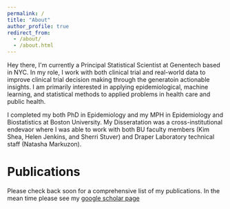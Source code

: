 ```yaml
---
permalink: /
title: "About"
author_profile: true
redirect_from: 
  - /about/
  - /about.html
---
```


Hey there, I'm currently a Principal Statistical Scientist at Genentech based in NYC. In my role, I work with both clinical trial and real-world data to improve clinical trial decision making through the generatoin actionable insights. I am primarily interested in applying epidemiological, machine learning, and statistical methods to applied problems in health care and public health. 

I completed my both PhD in Epidemiology and my MPH in Epidemiology and Biostatistics at Boston University. My Disseratation was a cross-institutional endevaor where I was able to work with both BU faculty members (Kim Shea, Helen Jenkins, and Sherri Stuver) and Draper Laboratory technical staff (Natasha Markuzon).    

Publications
======
Please check back soon for a comprehensive list of my publications. In the mean time please see my [google scholar page](https://scholar.google.com/citations?hl=en&user=CRwKEJkAAAAJ) 


